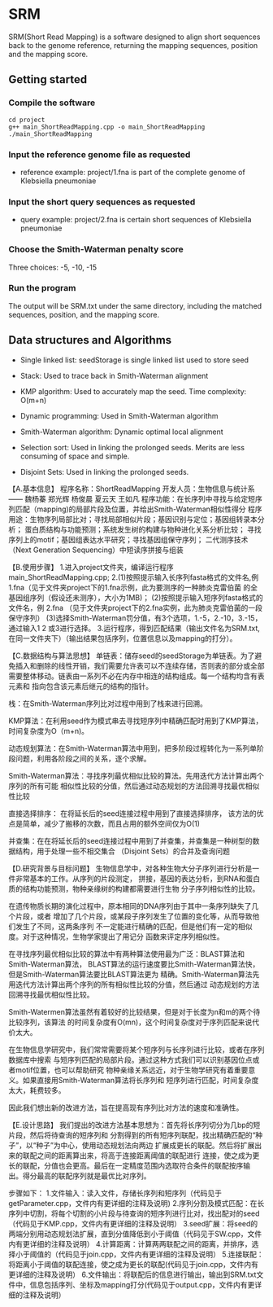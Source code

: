 ﻿SRM
============
SRM(Short Read Mapping) is a software designed to align short sequences back to the genome reference, returning the mapping sequences, position and the mapping score.

Getting started
--------------
### Compile the software
```shell
cd project
g++ main_ShortReadMapping.cpp -o main_ShortReadMapping
./main_ShortReadMapping
```
### Input the reference genome file as requested
* reference example: project/1.fna is part of the complete genome of Klebsiella pneumoniae

### Input the short query sequences as requested
* query example: project/2.fna is certain short sequences of Klebsiella pneumoniae

### Choose the Smith-Waterman penalty score
Three choices: -5, -10, -15

### Run the program
The output will be SRM.txt under the same directory, including the matched sequences, position, and the mapping score.

Data structures and Algorithms
----------------
* Single linked list: seedStorage is single linked list used to store seed

* Stack: Used to trace back in Smith-Waterman alignment

* KMP algorithm: Used to accurately map the seed. Time complexity: O(m+n)

* Dynamic programming: Used in Smith-Waterman algorithm

* Smith-Waterman algorithm: Dynamic optimal local alignment 

* Selection sort: Used in linking the prolonged seeds. Merits are less consuming of space and simple.

* Disjoint Sets: Used in linking the prolonged seeds.



【A.基本信息】
程序名称：ShortReadMapping
开发人员：生物信息与统计系—— 魏杨蓁 郑光辉 杨俊晨 夏云天 王如凡
程序功能：在长序列中寻找与给定短序列匹配（mapping)的局部片段及位置，并给出Smith-Waterman相似性得分
程序用途：生物序列局部比对；寻找局部相似片段；基因识别与定位；基因组转录本分析；
          蛋白质结构与功能预测；系统发生树的构建与物种进化关系分析比较；
          寻找序列上的motif；基因组表达水平研究；寻找基因组保守序列；
          二代测序技术（Next Generation Sequencing）中短读序拼接与组装

		  
【B.使用步骤】
1.进入project文件夹，编译运行程序main_ShortReadMapping.cpp;
2.(1)按照提示输入长序列fasta格式的文件名,例 1.fna（见于文件夹project下的1.fna示例，此为要测序的一种肺炎克雷伯菌
     的全基因组序列（假设还未测序），大小为1MB)；
  (2)按照提示输入短序列fasta格式的文件名，例 2.fna （见于文件夹project下的2.fna实例，此为肺炎克雷伯菌的一段保守序列）
  (3)选择Smith-Waterman罚分值，有3个选项，1.-5，2.-10，3.-15，通过输入1 2 或3进行选择。
3.运行程序，得到匹配结果（输出文件名为SRM.txt,在同一文件夹下）（输出结果包括序列，位置信息以及mapping的打分）。


【C.数据结构与算法思想】
单链表：储存seed的seedStorage为单链表。为了避免插入和删除的线性开销，我们需要允许表可以不连续存储，否则表的部分或全部
      需要整体移动。链表由一系列不必在内存中相连的结构组成。每一个结构均含有表元素和
      指向包含该元素后继元的结构的指针。

栈：在Smith-Waterman序列比对过程中用到了栈来进行回溯。

KMP算法：在利用seed作为模式串去寻找短序列中精确匹配时用到了KMP算法，时间复杂度为O（m+n)。

动态规划算法：在Smith-Waterman算法中用到，把多阶段过程转化为一系列单阶段问题，利用各阶段之间的关系，逐个求解。

Smith-Waterman算法：寻找序列最优相似比较的算法。先用迭代方法计算出两个序列的所有可能
      相似性比较的分值，然后通过动态规划的方法回溯寻找最优相似性比较

直接选择排序： 在将延长后的seed连接过程中用到了直接选择排序，
      该方法的优点是简单，减少了搬移的次数，而且占用的额外空间仅为O(1)

并查集：在在将延长后的seed连接过程中用到了并查集，并查集是一种树型的数据结构，用于处理一些不相交集合
     （Disjoint Sets）的合并及查询问题

		 
		 
【D.研究背景与目标问题】
生物信息学中，对各种生物大分子序列进行分析是一件非常基本的工作。从序列的片段测定，
拼接，基因的表达分析，到RNA和蛋白质的结构功能预测，物种亲缘树的构建都需要进行生物
分子序列相似性的比较。

在遗传物质长期的演化过程中，原本相同的DNA序列由于其中一条序列缺失了几个片段，或者
增加了几个片段，或某段子序列发生了位置的变化等，从而导致他们发生了不同，这两条序列
不一定能进行精确的匹配，但是他们有一定的相似度。对于这种情况，生物学家提出了用记分
函数来评定序列相似性。

在寻找序列最优相似比较的算法中有两种算法使用最为广泛：BLAST算法和Smith-Waterman算法，
BLAST算法的运行速度要比Smith-Waterman算法快，但是Smith-Waterman算法要比BLAST算法更为
精确。Smith-Waterman算法先用迭代方法计算出两个序列的所有相似性比较的分值，然后通过
动态规划的方法回溯寻找最优相似性比较。

Smith-Watermen算法虽然有着较好的比较结果，但是对于长度为n和m的两个待比较序列，该算法
的时间复杂度有O(mn)，这个时间复杂度对于序列匹配来说代价太大。

在生物信息学研究中，我们常常需要将某个短序列与长序列进行比较，或者在序列数据库中搜索
与短序列匹配的局部片段。通过这种方式我们可以识别基因位点或者motif位置，也可以帮助研究
物种亲缘关系远近，对于生物学研究有着重要意义。如果直接用Smith-Waterman算法将长序列和
短序列进行匹配，时间复杂度太大，耗费较多。

因此我们想出新的改进方法，旨在提高现有序列比对方法的速度和准确性。

【E.设计思路】
我们提出的改进方法基本思想为：首先将长序列切分为几bp的短片段，然后将待查询的短序列和
分割得到的所有短序列联配，找出精确匹配的“种子”，以“种子”为中心，使用动态规划法向两边
扩展成更长的联配。然后将扩展出来的联配之间的距离算出来，将高于连接距离阈值的联配进行
连接，使之成为更长的联配，分值也会更高。最后在一定精度范围内选取符合条件的联配按序输
出。得分最高的联配序列就是最优比对序列。

步骤如下：
1.文件输入：读入文件，存储长序列和短序列（代码见于getParameter.cpp，文件内有更详细的注释及说明)
2.序列分割及模式匹配：在长序列中切割，将每个切割的小片段与待查询的短序列进行比对，找出配对的seed（代码见于KMP.cpp，文件内有更详细的注释及说明）
3.seed扩展：将seed的两端分别用动态规划法扩展，直到分值降低到小于阈值（代码见于SW.cpp，文件内有更详细的注释及说明）
4.计算距离：计算两两联配之间的距离，并排序，选择小于阈值的（代码见于join.cpp，文件内有更详细的注释及说明）
5.连接联配：将距离小于阈值的联配连接，使之成为更长的联配(代码见于join.cpp，文件内有更详细的注释及说明）
6.文件输出：将联配后的信息进行输出，输出到SRM.txt文件中，信息包括序列、坐标及mapping打分(代码见于output.cpp，文件内有更详细的注释及说明）
